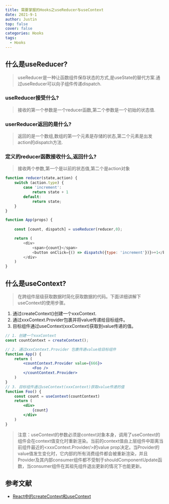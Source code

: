```yaml
---
title: 需要掌握的Hooks之useReducer与useContext
date: 2021-9-1
author: Justin
top: false
cover: false
categories: Hooks
tags:
  - Hooks
---
```

## 什么是useReducer?
>useReducer是一种让函数组件保存状态的方式,是useState的替代方案.通过useReducer可以向子组件传递dispatch.

### useReducer接受什么?
>接收的第一个参数是一个reducer函数,第二个参数是一个初始的状态值.

### userReducer返回的是什么?
>返回的是一个数组,数组的第一个元素是存储的状态,第二个元素是出发action的dispatch方法.

### 定义的reducer函数接收什么,返回什么?
>接收两个参数,第一个是以前的状态值,第二个是action对象

```js
function reducer(state,action) {
    switch (action.type) {
        case 'increment':
            return state + 1
        default:
            return state;
    }
}

function App(props) {
    
    const [count, dispatch] = useReducer(reducer,0);

    return (
        <div>
            <span>{count}</span>
            <button onClick={() => dispatch({type: 'increment'})}>+1</button>
        </div>
    )
}
```
## 什么是useContext?
>在跨组件层级获取数据时简化获取数据的代码。下面详细讲解下useContext的使用步骤。
1. 通过createContext()创建一个xxxContext.
2. 通过xxxContext.Provider包裹并将value传递给目标组件。
3. 目标组件通过useContext(xxxContext)获取到value传递的值。

```jsx
// 1. 创建一个xxxContext
const countContext = createContext();

// 2. 通过xxxContext.Provider 包裹传递value给目标组件
function App() {
    return (
        <countContext.Provider value={666}>
            <Foo />
        </countContext.Provider>
    )
}
// 3. 目标组件通过useContext(xxxContext)获取value传递的值
function Foo() {
    const count = useContext(countContext)
    return (
        <div>
            {count}
        </div>
    )
}
```
>注意：useContext的参数必须是context对象本身，调用了useContext的组件会在context值变化时重新渲染。当前的context值由上层组件中距离当前组件最近的<xxxContext.Provider/>的value prop决定。当Provider的value值发生变化时，它内部的所有消费组件都会被重新渲染，并且Provider及其内部consumer组件都不受制于shouldComponentUpdate函数，当consumer组件在其祖先组件退出更新的情况下也能更新。

## 参考文献
* [React中的createContext和useContext](https://juejin.cn/post/6989054367064129573)

